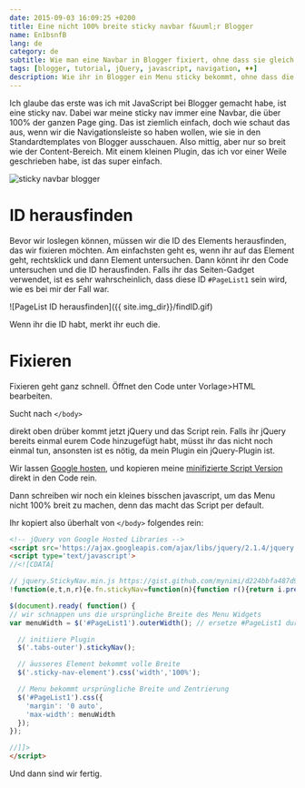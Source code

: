 ```yaml
---
date: 2015-09-03 16:09:25 +0200
title: Eine nicht 100% breite sticky navbar f&uuml;r Blogger
name: En1bsnfB
lang: de
category: de
subtitle: Wie man eine Navbar in Blogger fixiert, ohne dass sie gleich 100% einnimmt
tags: [blogger, tutorial, jQuery, javascript, navigation, ♦♦]
description: Wie ihr in Blogger ein Menu sticky bekommt, ohne dass die Navbar dann 100% einnimmt
---
```

Ich glaube das erste was ich mit JavaScript bei Blogger gemacht habe, ist eine sticky nav. Dabei war meine sticky nav immer eine Navbar, die über 100% der ganzen Page ging. Das ist ziemlich einfach, doch wie schaut das aus, wenn wir die Navigationsleiste so haben wollen, wie sie in den Standardtemplates von Blogger ausschauen. Also mittig, aber nur so breit wie der Content-Bereich. Mit einem kleinen Plugin, das ich vor einer Weile geschrieben habe, ist das super einfach.
<!-- more -->
![sticky navbar blogger]({{site.img_dir}}/fixedscroll.gif)

# ID herausfinden
Bevor wir loslegen können, müssen wir die ID des Elements herausfinden, das wir fixieren möchten.
Am einfachsten geht es, wenn ihr auf das Element geht, rechtsklick und dann Element untersuchen. Dann könnt ihr den Code untersuchen und die ID herausfinden. Falls ihr das Seiten-Gadget verwendet, ist es sehr wahrscheinlich, dass diese ID `#PageList1` sein wird, wie es bei mir der Fall war.

![PageList ID herausfinden]({{ site.img_dir}}/findID.gif)

Wenn ihr die ID habt, merkt ihr euch die.

# Fixieren
Fixieren geht ganz schnell. Öffnet den Code unter Vorlage>HTML bearbeiten.

Sucht nach `</body>`


direkt oben drüber kommt jetzt jQuery und das Script rein.
Falls ihr jQuery bereits einmal eurem Code hinzugefügt habt, müsst ihr das nicht noch einmal tun, ansonsten ist es nötig, da mein Plugin ein jQuery-Plugin ist.

Wir lassen [Google hosten](https://developers.google.com/speed/libraries/?hl=en#jquery), und kopieren meine [minifizierte Script Version](https://gist.github.com/mynimi/d224bbfa487d97102bde#file-jquery-stickynav-min-js) direkt in den Code rein.

Dann schreiben wir noch ein kleines bisschen javascript, um das Menu nicht 100% breit zu machen, denn das macht das Script per default.

Ihr kopiert also überhalt von `</body>` folgendes rein:

```html
<!-- jQuery von Google Hosted Libraries -->
<script src='https://ajax.googleapis.com/ajax/libs/jquery/2.1.4/jquery.min.js'/>
<script type='text/javascript'>
//<![CDATA[

// jquery.StickyNav.min.js https://gist.github.com/mynimi/d224bbfa487d97102bde
!function(e,t,n,r){e.fn.stickyNav=function(n){function r(){return i.prev("div").css("height",i.height()),windowTop=e(t).scrollTop(),i.css({position:windowTop>o?"fixed":"absolute",top:0,left:0})}n=e.extend({wrapperClass:"sticky-nav-wrapper",placeholderClass:"sticky-nav-placeholder",elementClass:"sticky-nav-element",zIndexValue:10},n),this.addClass(n.elementClass),e("."+n.wrapperClass).length||this.wrap('<div class="'+n.wrapperClass+'" style="position: relative; top: 0; left: 0; z-index: '+n.zIndexValue+';"></div>'),e("."+n.placeholderClass).length||this.before('<div class="'+n.placeholderClass+'"></div>');var i=this,o=this.offset().top;return e(t).on("load resize scroll",function(e){r()}),this}}(jQuery,window,document,this);

$(document).ready( function() {
// wir schnappen uns die ursprüngliche Breite des Menu Widgets
var menuWidth = $('#PageList1').outerWidth(); // ersetze #PageList1 durch deine ID, falls sie anders ist

  // initiiere Plugin
  $('.tabs-outer').stickyNav();

  // äusseres Element bekommt volle Breite
  $('.sticky-nav-element').css('width','100%');

  // Menu bekommt ursprüngliche Breite und Zentrierung
  $('#PageList1').css({
    'margin': '0 auto',
    'max-width': menuWidth
  });
});

//]]>
</script>
```

Und dann sind wir fertig.
